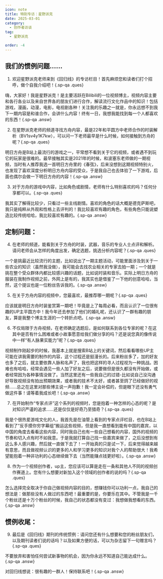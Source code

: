 ```yaml
---
icon: note
title: 特别专访：星野派克
date: 2025-03-01
category:
  - 创作者访谈
tag:
  - 星野派克

order: -4
---
```


<!-- more -->

## 我们的惯例问题……

1. 欢迎星野派克老师来到《回归线》的专访栏目！首先麻烦您和读者们打个招呼，做个自我介绍吧！{.sp-qa .ques}

嗨，大家好！我是星野派克！是主要活跃在Bilibili的一位视频博主，视频内容主要和各行各业以及来自世界各的朋友们进行合作，解读流行文化作品中的知识！包括游戏，漫画，动漫，电影，电视剧各种！关注我的乐趣之一就是，你永远想不到我下一期内容是和谁合作，会讲什么内容！终有一日，我想我能找到每一个人都喜欢的东西！{.sp-qa .answ}

2. 在星野派克老师的频道寻找方舟内容，最是22年和平圆方中老师合作的时装解析（BV1sv4y1K7kw），可以问一下老师最早是什么时候，如何接触到方舟的呢？{.sp-qa .ques}

明日方舟是B站上最流行的游戏之一，平常想不看到关于它的视频，或者遇不到玩它的玩家是很难的。最早接触其实是2021年的时候，和波塞东老师做的一期视频，当时有人推荐我选一首明日方舟里的《春弦》，后来没想到这期视频特别火，也发现了喜欢深度分析明日方舟内容的受众，于是我自己也去体验了一下游戏，后面也偶尔会做一下明日方舟的内容！{.sp-qa .answ}

3. 对于方舟的游戏中内容，比如角色或剧情，老师有什么特别喜欢的吗？任何分享都可以。{.sp-qa .ques}

我其实了解得比较少，只看过一些主线剧情。喜欢的角色的话大概是德克萨斯吧，我只是纯粹从外观和性格上去评判的！我比较喜欢有趣的角色，有些角色只能说塑造比较传统哈哈，我比较喜欢有趣的。{.sp-qa .answ}

## 定制问题：

4. 在老师的频道，能看到关于方舟的时装，武器，音乐的专业人士点评和解析。请问老师会从怎样的角度出发，确定选题，挑选分析内容呢？{.sp-qa .ques}

一个是挑最近比较流行的主题，比如说出了一期主题活动，可能里面涉及到关于一些农业的知识（虽然我没做），我可能会去找农业相关的专家去拍一期；一个就是挑在整个受众群体内都比较感兴趣的话题，比如说时装和音乐。实际上明日方舟的服装在我制作视频之前，外网上是有的，我其实也是借鉴了一下他的创意哈哈，当然，这个提议也是一位粉丝告诉我的。{.sp-qa .answ}

5. 在关于方舟内容的视频中，您最喜欢，最推荐哪一期呢？{.sp-qa .ques}

应该就是明日方舟时装鉴赏第一期吧！毕竟是上了每周必看，而且认识了一位很有趣的UP主平圆方中！我今年还去参加了他们的婚礼呢，还认识了一群有趣的朋友，算是我整个博主生涯的一个转折点吧。{.sp-qa .answ}

6. 不仅局限于方舟视频，在老师确定选题后，是如何联系到各位专家的呢？在这其中是否有什么困难或者小故事愿意给我们做分享的吗？还是说您真的像传说中一样“有人脉果实能力”呢？{.sp-qa .ques}

视频制作刚起步的时候，我基本上就是搜索B站上的关键词，然后看看哪些UP主可能在讲我需要的制作的内容，这个过程还是挺漫长的。后来粉丝多了，加的好友也多了之后，就主要依靠人脉和名声了，我也把这样的寻人过程视为一种挑战。困难也有哈哈，经常会遇见一些人加了好友之后，说要做但是很久都没有开始做，或者经常因为各种事情没做了。当然这里还有一些我自己的过错-比如说自己没沟通好导致视频没有拍出预期效果，或者我的技术不太好，或者甚至鸽了已经做好的视频……总之在这里对那些博主说一声抱歉！我一定会补偿的，但是眼下还没有勇气做这件事！请等着我成长吧！{.sp-qa .answ}

7. 在开始制作“专家点评”这个系列的视频时，您是抱着一种怎样的心态的呢？是对知识严谨的追求……还是仅仅是好奇乃至猎奇？{.sp-qa .ques}

我是个很热爱游戏文化的人，我首先是在油管上看到的专家点评栏目，也在B站上看到了“反手摸你穷字幕组”搬运这些视频，但是我一直想看到能有中国的嘉宾，以中国的角度去看看这些内容，同时我自己也有一些自己想看的内容，国外的视频的节奏和切入点有时不如我意。于是我就打算自己找一些嘉宾来做了，之后没想到有这么多人感兴趣，然后就一直做下去了！一开始真的只是试一下，后来觉得越来越有意思，而且做视频认识的更多的人和学习更多的知识对我个人的帮助很大！我希望能抱着一种非功利的心态继续做下去（当然能赚点钱更好啦）。{.sp-qa .answ}

8. 作为一个视频创作者，up主，您应该可以算是走在一条和其他人不同的视频创作赛道上。您有什么想要对新加入这个领域的创作者的说的吗？{.sp-qa .ques}

怎么选择完全取决于你自己做视频内容的目的，想赚钱你可以功利一点，我自己的想法是：做那些没有人做过的东西吧！最重要的是，你要乐在其中。不管我是一千个粉丝还是十万个粉丝的时候，我自己的状态都没有变过：我想做我想看的东西。{.sp-qa .answ}

## 惯例收尾：

9. 最后是《回归线》期刊的传统惯例：请问您还有什么想要和您的粉丝朋友们，以及期刊读者们说的话吗？以及如果方便的话，可以为杂志留下一句赠言吗？{.sp-qa .ques}

不要放弃和害怕任何尝试新事物的机会，因为你永远不知道自己能达成什么。{.sp-qa .answ}

对回归线想说：很有趣的一群人！保持联系吧！<eod />{.sp-qa .answ}

<FakeAds />
